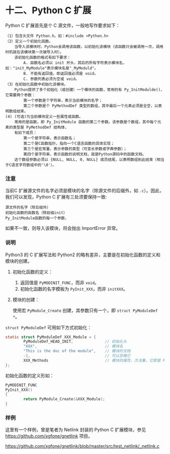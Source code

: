 
十二、Python C 扩展
=================

Python C 扩展首先是个 C 源文件，一般地写作要求如下：

    （1）包含头文件 Python.h。如：#include <Python.h>
    （2）定义一个初始化函数。
        当导入该模块时，Python会调用该函数，以初始化该模块（该函数只会被调用一次，调用时机就在该模块第一次被导入时）。
        该初始化函数的格式有如下要求：
            A. 函数名必须以 init 开头，其后的所有字符表示模块名，如："init_MyModule"表示模块名是"_MyModuld"。
            B. 不能有返回值，即返回值必须是 void。
            C. 参数列表必须为空或 void。
    （3）在初始化函数中初始化该模块。
        Python提供了多个初始化（或创建）一个模块的函数，常用的有 Py_InitModulde()，它需要两个参数：
            第一个参数是个字符串，表示当前模块的名字；
            第二个参数是个 PyMethodDef 类型的数组，其中最后一个元素必须是全空，以表明数组结束。
    (4) (可选)为当前模块定义一些属性或函数。
        常用的是函数，即 Py_InitModule 函数的第二个参数。该参数是个数组，其中每个元素的类型是 PyMethodDef 结构体，
        有如下成员：
            第一个是字符串，表示函数名；
            第二个是C函数指针，指向一个C语言函数的具体实现；
            第三个是宏常量，表示参数的类型（可变长参数或字典参数）；
            第四个是字符串，表示函数的说明文档，就是Python源码中的函数文档。
        这个数组参数必须以 {NULL, NULL, 0, NULL} 成员结尾，以表明数组到此结束（相当于C语言字符数组中的'\0'）。

### 注意
当前C 扩展源文件的名字必须是模块的名字（除源文件的后缀外，如 `.c`）。因此，我们可以发现，Python C 扩展有三处须要保持一致:

    源文件的名字（除后缀外）
    初始化函数的函数名（除前缀init）
    Py_InitModule函数的每一个参数，

如果不一致，则导入该模块，将会抛出 ImportError 异常。

### 说明

Python3 的 C 扩展写法和 Python2 的略有差异，主要是在初始化函数的定义和模块的创建。

1. 初始化函数的定义：

    1. 返回值是 `PyMODINIT_FUNC`，而非 `void`。
    2. 初始化函数的名字模板为 `PyInit_XXX`，而非 `initXXX`。

2. 模块的创建：

    使用宏 `PyModule_Create` 创建，其参数只有一个，即 `struct PyModuleDef *`。

`struct PyModuleDef` 可用如下方式初始化：
```c
static struct PyModuleDef XXX_Module = {
        PyModuleDef_HEAD_INIT,              // 初始化头
        "XXX",                              // 模块名
        "This is the doc of the module",    // 模块的文档
        -1,                                 // 可以忽略它
        XXX_Methods                         // 模块的属性、方法集，它即是 Python2 中 Py_InitModule 宏的参数
};
```

初始化函数的定义形如：
```c
PyMODINIT_FUNC
PyInit_XXX()
{
        return PyModule_Create(&XXX_Module);
}
```

### 样例

这里有一个样例，曾是笔者为 Netlink 封装的 Python C 扩展模块，参见 https://github.com/xgfone/gnetlink 项目。

https://github.com/xgfone/gnetlink/blob/master/src/test_netlink/_netlink.c
